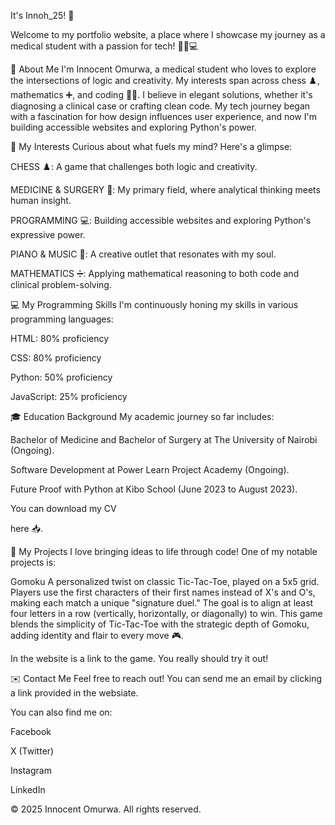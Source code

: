It's Innoh_25! 🚀

Welcome to my portfolio website, a place where I showcase my journey as a medical student with a passion for tech! 🧑‍⚕️💻

🌟 About Me
I'm Innocent Omurwa, a medical student who loves to explore the intersections of logic and creativity. My interests span across chess ♟️, mathematics ➕, and coding 👨‍💻. I believe in elegant solutions, whether it's diagnosing a clinical case or crafting clean code. My tech journey began with a fascination for how design influences user experience, and now I'm building accessible websites and exploring Python's power.

🧠 My Interests
Curious about what fuels my mind? Here's a glimpse:


CHESS ♟️: A game that challenges both logic and creativity.


MEDICINE & SURGERY 🏥: My primary field, where analytical thinking meets human insight.


PROGRAMMING 💻: Building accessible websites and exploring Python's expressive power.


PIANO & MUSIC 🎹: A creative outlet that resonates with my soul.


MATHEMATICS ➗: Applying mathematical reasoning to both code and clinical problem-solving.

💻 My Programming Skills
I'm continuously honing my skills in various programming languages:

HTML: 80% proficiency 

CSS: 80% proficiency 

Python: 50% proficiency 

JavaScript: 25% proficiency 

🎓 Education Background
My academic journey so far includes:


Bachelor of Medicine and Bachelor of Surgery at The University of Nairobi (Ongoing).


Software Development at Power Learn Project Academy (Ongoing).


Future Proof with Python at Kibo School (June 2023 to August 2023).

You can download my CV 

here 📥.

🚀 My Projects
I love bringing ideas to life through code! One of my notable projects is:

Gomoku
A personalized twist on classic Tic-Tac-Toe, played on a 5x5 grid. Players use the first characters of their first names instead of X's and O's, making each match a unique "signature duel." The goal is to align at least four letters in a row (vertically, horizontally, or diagonally) to win. This game blends the simplicity of Tic-Tac-Toe with the strategic depth of Gomoku, adding identity and flair to every move 🎮.

In the website is a link to the game. You really should try it out!

✉️ Contact Me
Feel free to reach out! You can send me an email by clicking a link provided in the websiate.

You can also find me on:


Facebook 


X (Twitter) 


Instagram 


LinkedIn 

© 2025 Innocent Omurwa. All rights reserved. 
